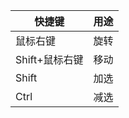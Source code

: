 
| 快捷键        | 用途  |
| ---------- | --- |
| 鼠标右键       | 旋转  |
| Shift+鼠标右键 | 移动  |
| Shift      | 加选  |
| Ctrl       | 减选  |
